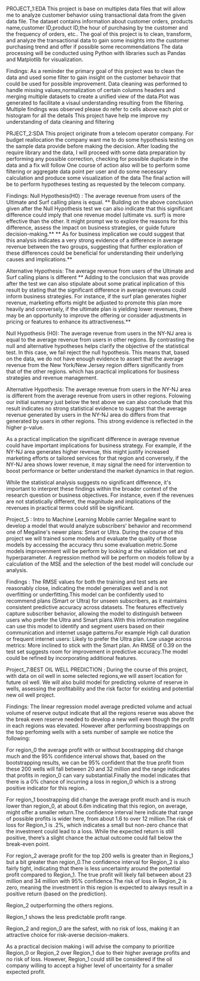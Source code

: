 PROJECT_1:EDA  This project is base on multiples data files that will allow me to analyze customer behavior using transactional data from the given data file. The dataset contains information about customer orders,
products name,customer ID,product ID,the hour of purchasing by tne customer and the frequency of orders, etc..
The goal of this project is to clean, transform, and analyze the transactional data to gain some insights into the customer purchasing trend and offer if possible some recommendations
The data processing will be conducted using Python with libraries such as Pandas and Matplotlib for visualization.

Findings: As a reminder the primary goal of this project was to clean the data and used some filter to gain insight on the customer behavoir that could be used for possible improvement.
Data cleaning was performed to handle missing values,normalization of certain columns headers and merging multiple datasets to create a unified view of the data.Plot was generated to facilitate a visaul understanding resulting from the filtering.
Multiple findings was observed please do refer to cells above each plot or histogram for all the details
This project have help me improve my understanding of data cleaning and filtering


PRJECT_2:SDA  This project originate from a telecom operator company. For budget reallocation the company want me to do some hypothesis testing on the sample data provide before making the decision.
After loading the require library and the data, I will proceed with some data preparation by performing any possible correction, checking for possible duplicate in the data and a fix will follow
One course of action also will be to perform some filtering or aggregate data point per user and do some necessary calculation and produce some visualization of the data
The final action will be to perform hypotheses testing as requested by the telecom company.

Findings: Null Hypothesis(H0) :
The average revenue from users of the Ultimate and Surf calling plans is equal.
** Building on the above conclusion given after the Null Hypothesis test we can also indicate that this significant difference could imply that one revenue model (ultimate vs. surf) is more effective than the other. It might prompt we to explore the reasons for this difference, assess the impact on business strategies, or guide future decision-making.** ** As for business implication we could suggest that this analysis indicates a very strong evidence of a difference in average revenue between the two groups, suggesting that further exploration of these differences could be beneficial for understanding their underlying causes and implications.**

Alternative Hypothesis:
The average revenue from users of the Ultimate and Surf calling plans is different
** Adding to the conclusion that was provide after the test we can also stipulate about some pratical inplication of this result by stating that the significant difference in average revenues could inform business strategies. For instance, if the surf plan generates higher revenue, marketing efforts might be adjusted to promote this plan more heavily and conversely, if the ultimate plan is yielding lower revenues, there may be an opportunity to improve the offering or consider adjustments in pricing or features to enhance its attractiveness.**

Null Hypothesis (H0):
The average revenue from users in the NY-NJ area is equal to the average revenue from users in other regions.
By contrasting the null and alternative hypotheses helps clarify the objective of the statistical test. In this case, we fail reject the null hypothesis. This means that, based on the data, we do not have enough evidence to assert that the average revenue from the New York/New Jersey region differs significantly from that of the other regions. which has practical implications for business strategies and revenue management.

Alternative Hypothesis:
The average revenue from users in the NY-NJ area is different from the average revenue from users in other regions.
Folowing our initial summary just below the test above we can also conclude that this result indicates no strong statistical evidence to suggest that the average revenue generated by users in the NY-NJ area do differs from that generated by users in other regions. This strong evidence is reflected in the higher p-value.

As a practical implication the significant difference in average revenue could have important implications for business strategy. For example, if the NY-NJ area generates higher revenue, this might justify increased marketing efforts or tailored services for that region and conversely, if the NY-NJ area shows lower revenue, it may signal the need for intervention to boost performance or better understand the market dynamics in that region.

While the statistical analysis suggests no significant difference, it's important to interpret these findings within the broader context of the research question or business objectives. For instance, even if the revenues are not statistically different, the magnitude and implications of the revenues in practical terms could still be significant.

Project_5 : Intro to Machine Learning  Mobile carrier Megaline want to develop a model that would analyze subscribers' behavior and recommend one of Megaline's newer plans: Smart or Ultra. During the course of this project we will trained some models and evaluate the quality of those models by accessing the accuracy thru some evaluation metric.Some models improvenment will be perform by looking at the validation set and hyperparameter. A regression method will be perform on models follow by a calculation of the MSE and the selection of the best model will conclude our analysis.

Findings : The RMSE values for both the training and test sets are reasonably close, indicating the model generalizes well and is not overfitting or underfitting.This model can be confidently used to recommend plans (Smart or Ultra) for unseen subscribers, as it maintains consistent predictive accuracy across datasets. The features effectively capture subscriber behavior, allowing the model to distinguish between users who prefer the Ultra and Smart plans.With this information megaline can use this model to identify and segment users based on their communication and internet usage patterns.For example High call duration or frequent internet users: Likely to prefer the Ultra plan. Low usage across metrics: More inclined to stick with the Smart plan. An RMSE of 0.39 on the test set suggests room for improvement in predictive accuracy.The model could be refined by incorporating additional features.

Project_7:BEST OIL WELL PREDICTION ; During the course of this project, with data on oil well in some selected regions,we will assert location for future oil well. We will also build model for predicting volume of reserve in wells, assessing the profitability and the risk factor for existing and potential new oil well project.

Findings: The linear regression model average predicted volume and actual volume of reserve output indicate that all the regions reserve was above the the break even reserve needed to develop a new well even though the profit in each regions was elevated. However after performing boostrappings on the top perfoming wells with a sets number of sample we notice the following:

For region_0 the average profit with or without boostrapping did change much and the 95% confidence interval shows that, based on the bootstrapping results, we can be 95% confident that the true profit from these 200 wells will fall between 20 and 32 million and the range indicates that profits in region_0 can vary substantial.Finally the model indicates that there is a 0% chance of incurring a loss in region_0 which is a strong positive indicator for this region..

For region_1 boostrapping did change the average profit much and is much lower than region_0, at about 6.6m indicating that this region, on average, might offer a smaller return.The confidence interval here indicate that range of possible profits is wider here, from about 1.6 to over 12 million.The risk of loss for Region_1 is .2%, which indicates a small but non-zero chance that the investment could lead to a loss. While the expected return is still positive, there’s a slight chance the actual outcome could fall below the break-even point.

For region_2 average profit for the top 200 wells is greater than in Regions_1 but a bit greater than region_0.The confidence interval for Region_2 is also fairly tight, indicating that there is less uncertainty around the potential profit compared to Region_1. The true profit will likely fall between about 23 million and 34 million with 95% confidence.The risk of loss in Region_2 is zero, meaning the investment in this region is expected to always result in a positive return (based on the prediction).

Region_2 outperforming the others regions.

Region_1 shows the less predictable profit range.

Region_2 and region_0 are the safest, with no risk of loss, making it an attractive choice for risk-averse decision-makers.

As a practical decision making i will advise the company to prioritize Region_0 or Region_2 over Region_1 due to their higher average profits and no risk of loss. However, Region_1 could still be considered if the oil company willing to accept a higher level of uncertainty for a smaller expected profit.
